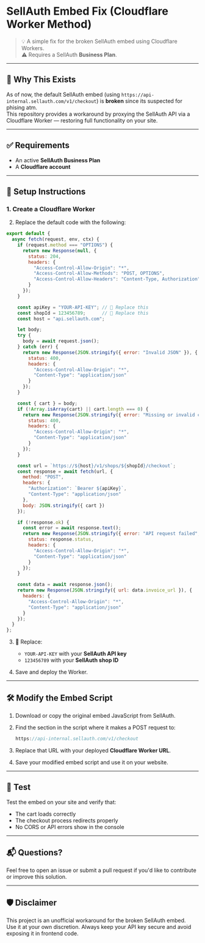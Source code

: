 # SellAuth Embed Fix (Cloudflare Worker Method)

> 💡 A simple fix for the broken SellAuth embed using Cloudflare Workers.  
> ⚠️ Requires a SellAuth **Business Plan**.

---

## 🧩 Why This Exists

As of now, the default SellAuth embed (using `https://api-internal.sellauth.com/v1/checkout`) is **broken** since its suspected for phising atm.  
This repository provides a workaround by proxying the SellAuth API via a Cloudflare Worker — restoring full functionality on your site.

---

## ✅ Requirements

- An active **SellAuth Business Plan**
- A **Cloudflare account**

---

## 🚀 Setup Instructions

### 1. Create a Cloudflare Worker
2. Replace the default code with the following:

```js
export default {
  async fetch(request, env, ctx) {
    if (request.method === "OPTIONS") {
      return new Response(null, {
        status: 204,
        headers: {
          "Access-Control-Allow-Origin": "*",
          "Access-Control-Allow-Methods": "POST, OPTIONS",
          "Access-Control-Allow-Headers": "Content-Type, Authorization",
        }
      });
    }

    const apiKey = "YOUR-API-KEY"; // 🔁 Replace this
    const shopId = 123456789;      // 🔁 Replace this
    const host = "api.sellauth.com";

    let body;
    try {
      body = await request.json();
    } catch (err) {
      return new Response(JSON.stringify({ error: "Invalid JSON" }), {
        status: 400,
        headers: {
          "Access-Control-Allow-Origin": "*",
          "Content-Type": "application/json"
        }
      });
    }

    const { cart } = body;
    if (!Array.isArray(cart) || cart.length === 0) {
      return new Response(JSON.stringify({ error: "Missing or invalid cart array" }), {
        status: 400,
        headers: {
          "Access-Control-Allow-Origin": "*",
          "Content-Type": "application/json"
        }
      });
    }

    const url = `https://${host}/v1/shops/${shopId}/checkout`;
    const response = await fetch(url, {
      method: "POST",
      headers: {
        "Authorization": `Bearer ${apiKey}`,
        "Content-Type": "application/json"
      },
      body: JSON.stringify({ cart })
    });

    if (!response.ok) {
      const error = await response.text();
      return new Response(JSON.stringify({ error: "API request failed", details: error }), {
        status: response.status,
        headers: {
          "Access-Control-Allow-Origin": "*",
          "Content-Type": "application/json"
        }
      });
    }

    const data = await response.json();
    return new Response(JSON.stringify({ url: data.invoice_url }), {
      headers: {
        "Access-Control-Allow-Origin": "*",
        "Content-Type": "application/json"
      }
    });
  }
};
```

3. 🔐 Replace:
   - `YOUR-API-KEY` with your **SellAuth API key**
   - `123456789` with your **SellAuth shop ID**

4. Save and deploy the Worker.

---

## 🛠 Modify the Embed Script

1. Download or copy the original embed JavaScript from SellAuth.
2. Find the section in the script where it makes a POST request to:

   ```js
   https://api-internal.sellauth.com/v1/checkout
   ```

3. Replace that URL with your deployed **Cloudflare Worker URL**.

4. Save your modified embed script and use it on your website.

---

## 🧪 Test

Test the embed on your site and verify that:
- The cart loads correctly
- The checkout process redirects properly
- No CORS or API errors show in the console

---

## 📬 Questions?

Feel free to open an issue or submit a pull request if you'd like to contribute or improve this solution.

---

## 🛡 Disclaimer

This project is an unofficial workaround for the broken SellAuth embed.  
Use it at your own discretion. Always keep your API key secure and avoid exposing it in frontend code.
